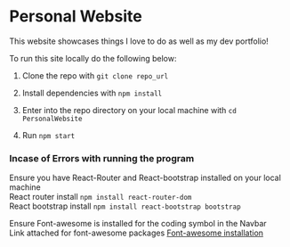 # Personal Website

This website showcases things I love to do as well as my dev portfolio!

To run this site locally do the following below:

1. Clone the repo with `git clone repo_url`

2. Install dependencies with `npm install`

3. Enter into the repo directory on your local machine with `cd PersonalWebsite`

4. Run `npm start`

### Incase of Errors with running the program 
   Ensure you have React-Router and React-bootstrap installed on your local machine <br>
   React router install `npm install react-router-dom` <br>
   React bootstrap install `npm install react-bootstrap bootstrap`

   Ensure Font-awesome is installed for the coding symbol in the Navbar <br>
   Link attached for font-awesome packages 	[Font-awesome installation](https://fontawesome.com/docs/web/use-with/react/)

